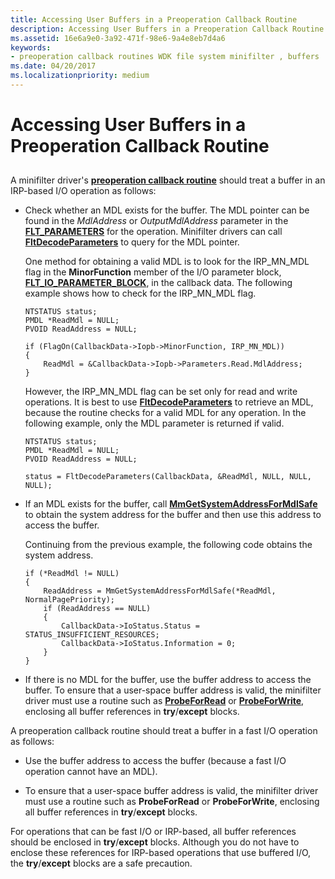 ```yaml
---
title: Accessing User Buffers in a Preoperation Callback Routine
description: Accessing User Buffers in a Preoperation Callback Routine
ms.assetid: 16e6a9e0-3a92-471f-98e6-9a4e8eb7d4a6
keywords:
- preoperation callback routines WDK file system minifilter , buffers
ms.date: 04/20/2017
ms.localizationpriority: medium
---
```


# Accessing User Buffers in a Preoperation Callback Routine


## <span id="ddk_accessing_user_buffers_in_a_preoperation_callback_routine_if"></span><span id="DDK_ACCESSING_USER_BUFFERS_IN_A_PREOPERATION_CALLBACK_ROUTINE_IF"></span>


A minifilter driver's [**preoperation callback routine**](https://docs.microsoft.com/windows-hardware/drivers/ddi/fltkernel/nc-fltkernel-pflt_pre_operation_callback) should treat a buffer in an IRP-based I/O operation as follows:

-   Check whether an MDL exists for the buffer. The MDL pointer can be found in the *MdlAddress* or *OutputMdlAddress* parameter in the [**FLT\_PARAMETERS**](https://docs.microsoft.com/windows-hardware/drivers/ddi/fltkernel/ns-fltkernel-_flt_parameters) for the operation. Minifilter drivers can call [**FltDecodeParameters**](https://docs.microsoft.com/windows-hardware/drivers/ddi/fltkernel/nf-fltkernel-fltdecodeparameters) to query for the MDL pointer.

    One method for obtaining a valid MDL is to look for the IRP\_MN\_MDL flag in the **MinorFunction** member of the I/O parameter block, [**FLT\_IO\_PARAMETER\_BLOCK**](https://docs.microsoft.com/windows-hardware/drivers/ddi/fltkernel/ns-fltkernel-_flt_io_parameter_block), in the callback data. The following example shows how to check for the IRP\_MN\_MDL flag.

    ```ManagedCPlusPlus
    NTSTATUS status;
    PMDL *ReadMdl = NULL;
    PVOID ReadAddress = NULL;

    if (FlagOn(CallbackData->Iopb->MinorFunction, IRP_MN_MDL))
    {
        ReadMdl = &CallbackData->Iopb->Parameters.Read.MdlAddress;
    }
    ```

    However, the IRP\_MN\_MDL flag can be set only for read and write operations. It is best to use [**FltDecodeParameters**](https://docs.microsoft.com/windows-hardware/drivers/ddi/fltkernel/nf-fltkernel-fltdecodeparameters) to retrieve an MDL, because the routine checks for a valid MDL for any operation. In the following example, only the MDL parameter is returned if valid.

    ```ManagedCPlusPlus
    NTSTATUS status;
    PMDL *ReadMdl = NULL;
    PVOID ReadAddress = NULL;

    status = FltDecodeParameters(CallbackData, &ReadMdl, NULL, NULL, NULL);
    ```

-   If an MDL exists for the buffer, call [**MmGetSystemAddressForMdlSafe**](https://docs.microsoft.com/windows-hardware/drivers/kernel/mm-bad-pointer) to obtain the system address for the buffer and then use this address to access the buffer.

    Continuing from the previous example, the following code obtains the system address.

    ```ManagedCPlusPlus
    if (*ReadMdl != NULL)
    {
        ReadAddress = MmGetSystemAddressForMdlSafe(*ReadMdl, NormalPagePriority);
        if (ReadAddress == NULL)
        {
            CallbackData->IoStatus.Status = STATUS_INSUFFICIENT_RESOURCES;
            CallbackData->IoStatus.Information = 0;
        }
    }
    ```

-   If there is no MDL for the buffer, use the buffer address to access the buffer. To ensure that a user-space buffer address is valid, the minifilter driver must use a routine such as [**ProbeForRead**](https://docs.microsoft.com/windows-hardware/drivers/ddi/wdm/nf-wdm-probeforread) or [**ProbeForWrite**](https://docs.microsoft.com/windows-hardware/drivers/ddi/wdm/nf-wdm-probeforwrite), enclosing all buffer references in **try**/**except** blocks.

A preoperation callback routine should treat a buffer in a fast I/O operation as follows:

-   Use the buffer address to access the buffer (because a fast I/O operation cannot have an MDL).

-   To ensure that a user-space buffer address is valid, the minifilter driver must use a routine such as **ProbeForRead** or **ProbeForWrite**, enclosing all buffer references in **try**/**except** blocks.

For operations that can be fast I/O or IRP-based, all buffer references should be enclosed in **try**/**except** blocks. Although you do not have to enclose these references for IRP-based operations that use buffered I/O, the **try**/**except** blocks are a safe precaution.

 

 




